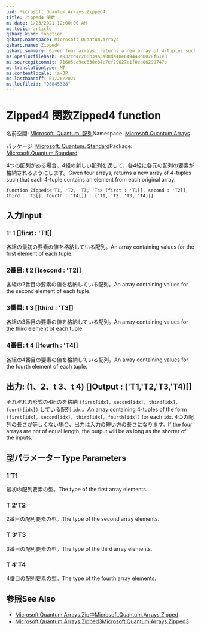```yaml
---
uid: Microsoft.Quantum.Arrays.Zipped4
title: Zipped4 関数
ms.date: 1/23/2021 12:00:00 AM
ms.topic: article
qsharp.kind: function
qsharp.namespace: Microsoft.Quantum.Arrays
qsharp.name: Zipped4
qsharp.summary: Given four arrays, returns a new array of 4-tuples such that each 4-tuple contains an element from each original array.
ms.openlocfilehash: e932cd4c266b39a3a88da48e649448d0028f61e3
ms.sourcegitcommit: 71605ea9cc630e84e7ef29027e1f0ea06299747e
ms.translationtype: MT
ms.contentlocale: ja-JP
ms.lasthandoff: 01/26/2021
ms.locfileid: "98845328"
---
```

# <a name="zipped4-function"></a><span data-ttu-id="868ab-102">Zipped4 関数</span><span class="sxs-lookup"><span data-stu-id="868ab-102">Zipped4 function</span></span>

<span data-ttu-id="868ab-103">名前空間: [Microsoft. Quantum. 配列](xref:Microsoft.Quantum.Arrays)</span><span class="sxs-lookup"><span data-stu-id="868ab-103">Namespace: [Microsoft.Quantum.Arrays](xref:Microsoft.Quantum.Arrays)</span></span>

<span data-ttu-id="868ab-104">パッケージ: [Microsoft. Quantum. Standard](https://nuget.org/packages/Microsoft.Quantum.Standard)</span><span class="sxs-lookup"><span data-stu-id="868ab-104">Package: [Microsoft.Quantum.Standard](https://nuget.org/packages/Microsoft.Quantum.Standard)</span></span>


<span data-ttu-id="868ab-105">4つの配列がある場合、4組の新しい配列を返して、各4組に各元の配列の要素が格納されるようにします。</span><span class="sxs-lookup"><span data-stu-id="868ab-105">Given four arrays, returns a new array of 4-tuples such that each 4-tuple contains an element from each original array.</span></span>

```qsharp
function Zipped4<'T1, 'T2, 'T3, 'T4> (first : 'T1[], second : 'T2[], third : 'T3[], fourth : 'T4[]) : ('T1, 'T2, 'T3, 'T4)[]
```


## <a name="input"></a><span data-ttu-id="868ab-106">入力</span><span class="sxs-lookup"><span data-stu-id="868ab-106">Input</span></span>

### <a name="first--t1"></a><span data-ttu-id="868ab-107">1: 1 []</span><span class="sxs-lookup"><span data-stu-id="868ab-107">first : 'T1[]</span></span>

<span data-ttu-id="868ab-108">各組の最初の要素の値を格納している配列。</span><span class="sxs-lookup"><span data-stu-id="868ab-108">An array containing values for the first element of each tuple.</span></span>


### <a name="second--t2"></a><span data-ttu-id="868ab-109">2番目: t 2 []</span><span class="sxs-lookup"><span data-stu-id="868ab-109">second : 'T2[]</span></span>

<span data-ttu-id="868ab-110">各組の2番目の要素の値を格納している配列。</span><span class="sxs-lookup"><span data-stu-id="868ab-110">An array containing values for the second element of each tuple.</span></span>


### <a name="third--t3"></a><span data-ttu-id="868ab-111">3番目: t 3 []</span><span class="sxs-lookup"><span data-stu-id="868ab-111">third : 'T3[]</span></span>

<span data-ttu-id="868ab-112">各組の3番目の要素の値を格納している配列。</span><span class="sxs-lookup"><span data-stu-id="868ab-112">An array containing values for the third element of each tuple.</span></span>


### <a name="fourth--t4"></a><span data-ttu-id="868ab-113">4番目: t 4 []</span><span class="sxs-lookup"><span data-stu-id="868ab-113">fourth : 'T4[]</span></span>

<span data-ttu-id="868ab-114">各組の4番目の要素の値を格納している配列。</span><span class="sxs-lookup"><span data-stu-id="868ab-114">An array containing values for the fourth element of each tuple.</span></span>



## <a name="output--t1t2t3t4"></a><span data-ttu-id="868ab-115">出力: (1、2、t 3、t 4) []</span><span class="sxs-lookup"><span data-stu-id="868ab-115">Output : ('T1,'T2,'T3,'T4)[]</span></span>

<span data-ttu-id="868ab-116">それぞれの形式の4組のを格納 `(first[idx], second[idx], third[idx], fourth[idx])` している配列 `idx` 。</span><span class="sxs-lookup"><span data-stu-id="868ab-116">An array containing 4-tuples of the form `(first[idx], second[idx], third[idx], fourth[idx])` for each `idx`.</span></span> <span data-ttu-id="868ab-117">4つの配列の長さが等しくない場合、出力は入力の短い方の長さになります。</span><span class="sxs-lookup"><span data-stu-id="868ab-117">If the four arrays are not of equal length, the output will be as long as the shorter of the inputs.</span></span>

## <a name="type-parameters"></a><span data-ttu-id="868ab-118">型パラメーター</span><span class="sxs-lookup"><span data-stu-id="868ab-118">Type Parameters</span></span>

### <a name="t1"></a><span data-ttu-id="868ab-119">1</span><span class="sxs-lookup"><span data-stu-id="868ab-119">'T1</span></span>

<span data-ttu-id="868ab-120">最初の配列要素の型。</span><span class="sxs-lookup"><span data-stu-id="868ab-120">The type of the first array elements.</span></span>
### <a name="t2"></a><span data-ttu-id="868ab-121">T 2</span><span class="sxs-lookup"><span data-stu-id="868ab-121">'T2</span></span>

<span data-ttu-id="868ab-122">2番目の配列要素の型。</span><span class="sxs-lookup"><span data-stu-id="868ab-122">The type of the second array elements.</span></span>
### <a name="t3"></a><span data-ttu-id="868ab-123">T 3</span><span class="sxs-lookup"><span data-stu-id="868ab-123">'T3</span></span>

<span data-ttu-id="868ab-124">3番目の配列要素の型。</span><span class="sxs-lookup"><span data-stu-id="868ab-124">The type of the third array elements.</span></span>
### <a name="t4"></a><span data-ttu-id="868ab-125">T 4</span><span class="sxs-lookup"><span data-stu-id="868ab-125">'T4</span></span>

<span data-ttu-id="868ab-126">4番目の配列要素の型。</span><span class="sxs-lookup"><span data-stu-id="868ab-126">The type of the fourth array elements.</span></span>

## <a name="see-also"></a><span data-ttu-id="868ab-127">参照</span><span class="sxs-lookup"><span data-stu-id="868ab-127">See Also</span></span>

- [<span data-ttu-id="868ab-128">Microsoft.Quantum.Arrays.Zip中</span><span class="sxs-lookup"><span data-stu-id="868ab-128">Microsoft.Quantum.Arrays.Zipped</span></span>](xref:Microsoft.Quantum.Arrays.Zipped)
- [<span data-ttu-id="868ab-129">Microsoft.Quantum.Arrays.Zipped3</span><span class="sxs-lookup"><span data-stu-id="868ab-129">Microsoft.Quantum.Arrays.Zipped3</span></span>](xref:Microsoft.Quantum.Arrays.Zipped3)